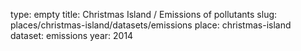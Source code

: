 type: empty
title: Christmas Island / Emissions of pollutants
slug: places/christmas-island/datasets/emissions
place: christmas-island
dataset: emissions
year: 2014
